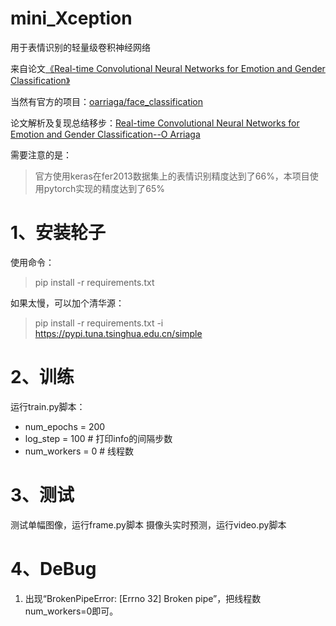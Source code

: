 # mini_Xception
用于表情识别的轻量级卷积神经网络

来自论文[《Real-time Convolutional Neural Networks for Emotion and Gender Classification》](https://arxiv.org/pdf/1710.07557v1.pdf)

当然有官方的项目：[oarriaga/face_classification](https://github.com/oarriaga/face_classification)

论文解析及复现总结移步：[Real-time Convolutional Neural Networks for Emotion and Gender Classification--O Arriaga](https://blog.csdn.net/qq_40243750/article/details/124208527)

需要注意的是：
> 官方使用keras在fer2013数据集上的表情识别精度达到了66%，本项目使用pytorch实现的精度达到了65%

# 1、安装轮子
使用命令：
> pip install -r requirements.txt

如果太慢，可以加个清华源：
> pip install -r requirements.txt -i https://pypi.tuna.tsinghua.edu.cn/simple


# 2、训练
运行train.py脚本：
- num_epochs = 200
- log_step = 100      # 打印info的间隔步数
- num_workers = 0    # 线程数

# 3、测试
测试单幅图像，运行frame.py脚本
摄像头实时预测，运行video.py脚本

# 4、DeBug
1. 出现“BrokenPipeError: [Errno 32] Broken pipe”，把线程数num_workers=0即可。
